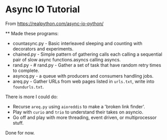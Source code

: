 # Async IO Tutorial
From https://realpython.com/async-io-python/

** Made these programs:
* countasync.py - Basic interleaved sleeping and counting with decorators and experiments.
* chained.py - Simple pattern of gathering calls each calling a sequential pair of slow async functions.asyncs calling asyncs.
* rand.py - # rand.py - Gather a set of task that have random retry times to complete.
* asyncq.py - a queue with producers and consumers handling jobs.
* areq.py - Gather URLs from web pages listed in `urls.txt`, write into `foundurls.txt`.

There is more I could do:

* Recurse `areq.py` using `aioreddis` to make a 'broken link finder'.
* Play with `curio` and `trio` to understand their takes on asyncio.
* Go off and play with more threading, event driven, or multiprocessor stuff.

Done for now.